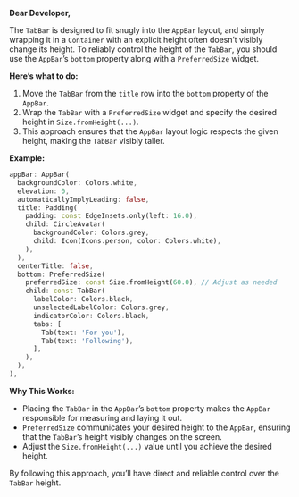 **Dear Developer,**

The `TabBar` is designed to fit snugly into the `AppBar` layout, and simply wrapping it in a `Container` with an explicit height often doesn’t visibly change its height. To reliably control the height of the `TabBar`, you should use the `AppBar`’s `bottom` property along with a `PreferredSize` widget.

**Here’s what to do:**

1. Move the `TabBar` from the `title` row into the `bottom` property of the `AppBar`.
2. Wrap the `TabBar` with a `PreferredSize` widget and specify the desired height in `Size.fromHeight(...)`.
3. This approach ensures that the `AppBar` layout logic respects the given height, making the `TabBar` visibly taller.

**Example:**

```dart
appBar: AppBar(
  backgroundColor: Colors.white,
  elevation: 0,
  automaticallyImplyLeading: false,
  title: Padding(
    padding: const EdgeInsets.only(left: 16.0),
    child: CircleAvatar(
      backgroundColor: Colors.grey,
      child: Icon(Icons.person, color: Colors.white),
    ),
  ),
  centerTitle: false,
  bottom: PreferredSize(
    preferredSize: const Size.fromHeight(60.0), // Adjust as needed
    child: const TabBar(
      labelColor: Colors.black,
      unselectedLabelColor: Colors.grey,
      indicatorColor: Colors.black,
      tabs: [
        Tab(text: 'For you'),
        Tab(text: 'Following'),
      ],
    ),
  ),
),
```

**Why This Works:**

- Placing the `TabBar` in the `AppBar`’s `bottom` property makes the `AppBar` responsible for measuring and laying it out.  
- `PreferredSize` communicates your desired height to the `AppBar`, ensuring that the `TabBar`’s height visibly changes on the screen.  
- Adjust the `Size.fromHeight(...)` value until you achieve the desired height.

By following this approach, you’ll have direct and reliable control over the `TabBar` height.